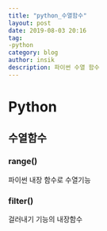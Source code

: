 ```yaml
---
title: "python_수열함수"
layout: post
date: 2019-08-03 20:16
tag:
-python
category: blog
author: insik
description: 파이썬 수열 함수
---
```


# Python

## 수열함수

### range()

파이썬 내장 함수로 수열기능

### filter()

걸러내기 기능의 내장함수

